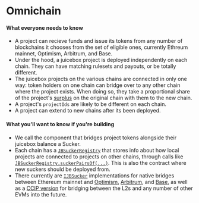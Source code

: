 # Omnichain

#### What everyone needs to know

* A project can recieve funds and issue its tokens from any number of blockchains it chooses from the set of eligible ones, currently Ethreum mainnet, Optimism, Arbitrum, and Base.
* Under the hood, a juicebox project is deployed independently on each chain. They can have matching rulesets and payouts, or be totally different.
* The juicebox projects on the various chains are connected in only one way: token holders on one chain can bridge over to any other chain where the project exists. When doing so, they take a proportional share of the project's [surplus](/docs/v4/learn/glossary/surplus.md) on the original chain with them to the new chain.
* A project's `projectIds` are likely to be different on each chain.
* A project can extend to new chains after its been deployed.
 
#### What you'll want to know if you're building

* We call the component that bridges project tokens alongside their juicebox balance a Sucker.
* Each chain has a [`JBSuckerRegistry`](/docs/v4/api/suckers/JBSuckerRegistry.md) that stores info about how local projects are connected to projects on other chains, through calls like [`JBSuckerRegistry.suckerPairsOf(...)`](/docs/v4/api/suckers/JBSuckerRegistry.md#suckerpairsof). This is also the contract where new suckers should be deployed from.
* There currently are [`IJBSucker`](/docs/v4/api/suckers/interfaces/IJBSucker.md) implementations for native bridges between Ethereum mainnet and [Optimism](/docs/v4/api/suckers/JBOptimismSucker.md), [Arbitrum](/docs/v4/api/suckers/JBArbitrumSucker.md), and [Base](/docs/v4/api/suckers/JBBaseSucker.md), as well as a [CCIP version](/docs/v4/api/suckers/JBCCIPSucker.md) for bridging between the L2s and any number of other EVMs into the future.
